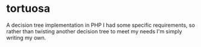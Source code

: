 # tortuosa
A decision tree implementation in PHP
I had some specific requirements, so rather than twisting another decision tree to meet my needs I'm simply writing my own.
